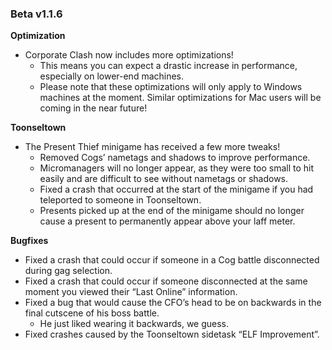 ### Beta v1.1.6

**Optimization**
- Corporate Clash now includes more optimizations!
  - This means you can expect a drastic increase in performance, especially on lower-end machines.
  - Please note that these optimizations will only apply to Windows machines at the moment. Similar optimizations for Mac users will be coming in the near future!

**Toonseltown**
- The Present Thief minigame has received a few more tweaks!
  - Removed Cogs’ nametags and shadows to improve performance.
  - Micromanagers will no longer appear, as they were too small to hit easily and are difficult to see without nametags or shadows.
  - Fixed a crash that occurred at the start of the minigame if you had teleported to someone in Toonseltown.
  - Presents picked up at the end of the minigame should no longer cause a present to permanently appear above your laff meter.

**Bugfixes**
- Fixed a crash that could occur if someone in a Cog battle disconnected during gag selection.
- Fixed a crash that could occur if someone disconnected at the same moment you viewed their “Last Online” information.
- Fixed a bug that would cause the CFO’s head to be on backwards in the final cutscene of his boss battle.
  - He just liked wearing it backwards, we guess.
- Fixed crashes caused by the Toonseltown sidetask “ELF Improvement”.
